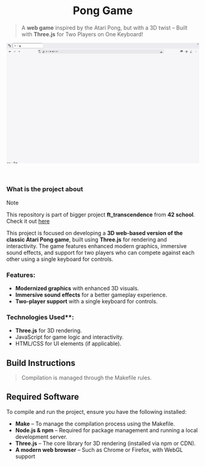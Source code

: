 <!--HEADER-->
<h1 align="center">Pong Game
  <!--<img alt="Complete" src="https://raw.githubusercontent.com/Mqxx/GitHub-Markdown/main/blockquotes/badge/dark-theme/complete.svg">-->
</h1>
<!--FINISH HEADER-->

<!--MINI DESCRIPTION-->
> A **web game** inspired by the Atari Pong, but with a 3D twist – Built with **Three.js** for Two Players on One Keyboard!

<div align="center">
  <img align="center"  width="800" src="https://github.com/josephcheel/Pong-Game/blob/main/readme/pong_game.gif">
</div>
<br>
<br>

### What is the project about

> [!NOTE]
> This repository is part of bigger project **ft_transcendence** from **42 school**. Check it out [here]( https://github.com/josephcheel/42-ft_transcendence.git)


This project is focused on developing a **3D web-based version of the classic Atari Pong game**, built using **Three.js** for rendering and interactivity. The game features enhanced modern graphics, immersive sound effects, and support for two players who can compete against each other using a single keyboard for controls. 

### **Features**:  
  * **Modernized graphics** with enhanced 3D visuals.  
  * **Immersive sound effects** for a better gameplay experience.  
  * **Two-player support** with a single keyboard for controls.  

### Technologies Used**:  
  * **Three.js** for 3D rendering.  
  * JavaScript for game logic and interactivity.  
  * HTML/CSS for UI elements (if applicable).  

## Build Instructions
> Compilation is managed through the Makefile rules.

## Required Software  

To compile and run the project, ensure you have the following installed:  

* **Make** – To manage the compilation process using the Makefile.  
* **Node.js & npm** – Required for package management and running a local development server.  
* **Three.js** – The core library for 3D rendering (installed via npm or CDN).  
* **A modern web browser** – Such as Chrome or Firefox, with WebGL support

